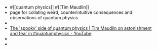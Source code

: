 - #[[quantum physics]] #[[Tim Maudlin]]
- page for collating weird, counterintuitive consequences and observations of quantum physics
-
- [The 'spooky' side of quantum physics | Tim Maudlin on astonishment and fear in #quantumphysics - YouTube](https://www.youtube.com/watch?v=H0iIuguAP9M)
-
-